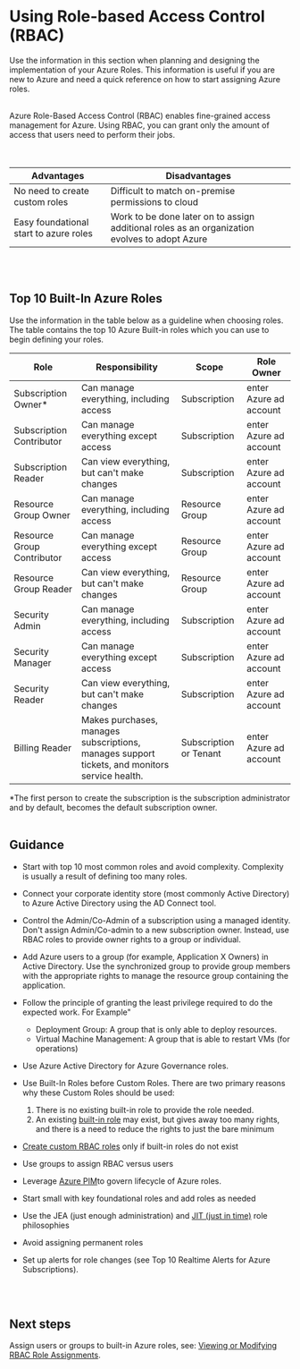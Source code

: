 # Using Role-based Access Control (RBAC) 
Use the information in this section when planning and designing the implementation of your Azure Roles. This information is useful if you are new to Azure and need a quick reference on how to start assigning Azure roles.
<br />
<br />

Azure Role-Based Access Control (RBAC) enables fine-grained access management for Azure. Using RBAC, you can grant only the 
amount of access that users need to perform their jobs.  
<br />
<br />

| Advantages | Disadvantages|
| ------------- | -----------|
|No need to create custom roles | Difficult to match on-premise permissions to cloud|
|Easy foundational start to azure roles | Work to be done later on to assign additional roles as an organization evolves to adopt Azure 

<br />
<br />

## Top 10 Built-In Azure Roles 
Use the information in the table below as a guideline when choosing roles. The table contains the top 10 Azure Built-in 
roles which you can use to begin defining your roles. 

   | __Role__ | __Responsibility__ |__Scope__ |__Role Owner__ |
   |------------------------------|----------------------------|----------------------------|----------------------------|
   | Subscription Owner*   | Can manage everything, including access    | Subscription   | enter Azure ad account   | 
   | Subscription Contributor    | Can manage everything except access  |  Subscription    | enter Azure ad account   | 
   | Subscription Reader | Can view everything, but can't make changes   |  Subscription  | enter Azure ad account   | 
   | Resource Group Owner    | Can manage everything, including access   |  Resource Group   | enter Azure ad account  | 
   | Resource Group Contributor  | Can manage everything except access |  Resource Group   | enter Azure ad account   | 
   | Resource Group Reader    | Can view everything, but can't make changes  |  Resource Group  | enter Azure ad account   | 
   | Security Admin    | Can manage everything, including access  | Subscription  |  enter Azure ad account   |  
   | Security Manager   | Can manage everything except access  |  Subscription   | enter Azure ad account   | 
   | Security Reader   | Can view everything, but can't make changes  |  Subscription   | enter Azure ad account   | 
   | Billing Reader   | Makes purchases, manages subscriptions, manages support tickets, and monitors service health.  |  Subscription or Tenant  | enter Azure ad account | 

\*The first person to create the subscription is the subscription administrator and by default, becomes the default subscription owner.
<br />
<br />

## Guidance
- Start with top 10 most common roles and avoid complexity. Complexity is usually a result of defining too many roles. 

- Connect your corporate identity store (most commonly Active Directory) to Azure Active Directory using the AD Connect tool. 
- Control the Admin/Co-Admin of a subscription using a managed identity. Don't assign Admin/Co-admin to a new subscription 
owner. Instead, use RBAC roles to provide owner rights to a group or individual. 
- Add Azure users to a group (for example, Application X Owners) in Active Directory. Use the synchronized group to provide 
group members with the appropriate rights to manage the resource group containing the application. 
- Follow the principle of granting the least privilege required to do the expected work. For Example"
   - Deployment Group: A group that is only able to deploy resources. 
   - Virtual Machine Management: A group that is able to restart VMs (for operations) 
- Use Azure Active Directory for Azure Governance roles. 
- Use Built-In Roles before Custom Roles. There are two primary reasons why these Custom Roles should be used: 
   1. There is no existing built-in role to provide the role needed. 
   2. An existing [built-in role](https://docs.microsoft.com/en-us/azure/role-based-access-control/built-in-roles) may exist, but gives away too many rights, and there is a need to reduce the rights to just the 
bare minimum 
- [Create custom RBAC roles](https://docs.microsoft.com/en-us/azure/role-based-access-control/custom-roles) only if built-in roles do not exist 
- Use groups to assign RBAC versus users 
- Leverage [Azure PIM](https://docs.microsoft.com/en-us/azure/active-directory/active-directory-privileged-identity-management-how-to-add-role-to-user?toc=%2fazure%2factive-directory%2fprivileged-identity-management%2ftoc.json)to govern lifecycle of Azure roles. 
- Start small with key foundational roles and add roles as needed 
- Use the JEA (just enough administration) and [JIT (just in time)](https://docs.microsoft.com/en-us/azure/security-center/security-center-just-in-time#using-just-in-time-access) role philosophies 
- Avoid assigning permanent roles 
- Set up alerts for role changes (see Top 10 Realtime Alerts for Azure Subscriptions).  
<br />
<br />

## Next steps 
Assign users or groups to built-in Azure roles, see:  [Viewing or Modifying RBAC Role Assignments](https://github.com/alvarovitta/Enrollment-and-Subscription/blob/master/6.1-Viewing-or-Modifying-RBAC-Role-Assignments.md). 

